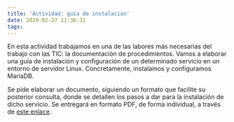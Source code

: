 ```yaml
---
title: 'Actividad: guía de instalación'
date: 2020-02-27 11:36:31
tags:
---
```

En esta actividad trabajamos en una de las labores más necesarias del trabajo con las TIC: la documentación de procedimientos. Vamos a elaborar una guía de instalación y configuración de un determinado servicio en un entorno de servidor Linux. Concretamente, instalamos y configuramos MariaDB.

Se pide elaborar un documento, siguiendo un formato que facilite su posterior consulta, donde se detallen los pasos a dar para la instalación de dicho servicio. Se entregará en formato PDF, de forma individual, a través de [este enlace](https://zurdistan.cloud/index.php/s/2SdGsJsTYwdexXp).